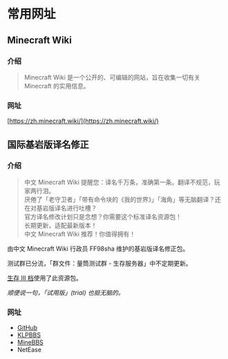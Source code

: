 # 常用网址

## Minecraft Wiki

### 介绍

> Minecraft Wiki 是一个公开的、可编辑的网站，旨在收集一切有关 Minecraft 的实用信息。

### 网址

[https://zh.minecraft.wiki/](https://zh.minecraft.wiki/)

## 国际基岩版译名修正

### 介绍

> 中文 Minecraft Wiki 提醒您：译名千万条，准确第一条。翻译不规范，玩家两行泪。  
  厌倦了「老守卫者」「带有命令块的《我的世界》」「海角」等无脑翻译？还在对基岩版译名进行吐槽？  
  官方译名修改计划只是念想？你需要这个标准译名资源包！  
  长期更新，适配最新版本！  
  中文 Minecraft Wiki 推荐！你值得拥有！

由中文 Minecraft Wiki 行政员 FF98sha 维护的基岩版译名修正包。

测试群已分流，「群文件：量筒测试群 - 生存服务器」中不定期更新。

[生存 III 档](../../servers/SurvivalIII/summary)使用了此资源包。

*顺便说一句，「试用版」(trial) 也挺无脑的。*

### 网址

- [GitHub](https://github.com/ff98sha/mclangcn)
- [KLPBBS](https://klpbbs.com/thread-137794-1-1.html)
- [MineBBS](https://www.minebbs.com/resources/8447/)
- NetEase
